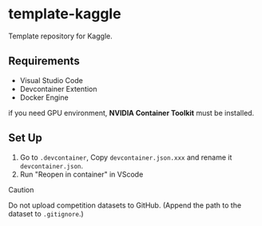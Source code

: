 # template-kaggle
Template repository for Kaggle.

## Requirements
- Visual Studio Code
- Devcontainer Extention
- Docker Engine

if you need GPU environment, **NVIDIA Container Toolkit** must be installed.

## Set Up
1. Go to `.devcontainer`, Copy `devcontainer.json.xxx` and rename it `devcontainer.json`.
1. Run "Reopen in container" in VScode

> [!caution]
> Do not upload competition datasets to GitHub. (Append the path to the dataset to `.gitignore`.)